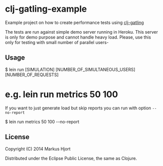 # clj-gatling-example

Example project on how to create performance tests using [clj-gatling](https://github.com/mhjort/clj-gatling)

The tests are run against simple demo server running in Heroku.
This server is only for demo purpose and cannot handle heavy load.
Please, use this only for testing with small number of parallel users-

## Usage

  $ lein run [SIMULATION] [NUMBER_OF_SIMULTANEOUS_USERS] [NUMBER_OF_REQUESTS]

  # e.g. lein run metrics 50 100

  If you want to just generate load but skip reports you can run with option `--no-report`

  $ lein run metrics 50 100 --no-report

## License

Copyright (C) 2014 Markus Hjort

Distributed under the Eclipse Public License, the same as Clojure.
